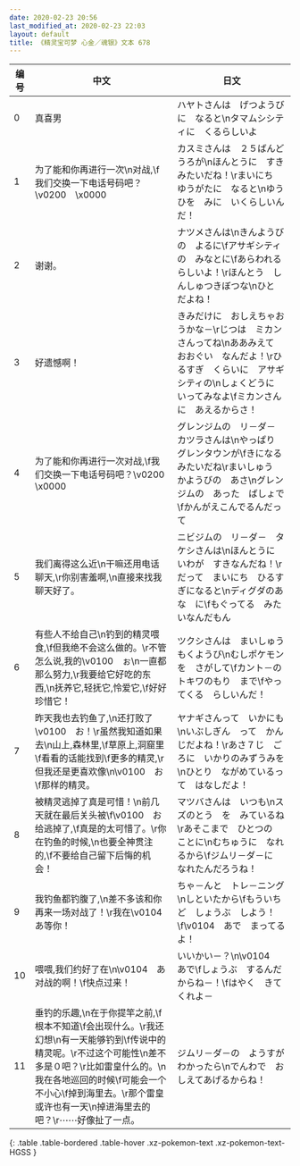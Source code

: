 ```yaml
---
date: 2020-02-23 20:56
last_modified_at: 2020-02-23 22:03
layout: default
title: 《精灵宝可梦 心金／魂银》文本 678
---
```

| 编号 | 中文 | 日文 |
| ---- | ---- | ---- |
| 0 | 真喜男 | ハヤトさんは　げつようびに　なると\nタマムシシティに　くるらしいよ |
| 1 | 为了能和你再进行一次\n对战,\f我们交换一下电话号码吧？\v0200　\x0000 | カスミさんは　２５ばんどうろが\nほんとうに　すきみたいだね！\rまいにち　ゆうがたに　なると\nゆうひを　みに　いくらしいんだ！ |
| 2 | 谢谢。 | ナツメさんは\nきんようびの　よるに\fアサギシティの　みなとに\fあらわれる　らしいよ！\rほんとう　しんしゅつきぼつな\nひと　だよね！ |
| 3 | 好遗憾啊！ | きみだけに　おしえちゃおうかな－\rじつは　ミカンさんってね\nああみえて　おおぐい　なんだよ！\rひるすぎ　くらいに　アサギシティの\nしょくどうに　いってみなよ\fミカンさんに　あえるからさ！ |
| 4 | 为了能和你再进行一次对战,\f我们交换一下电话号码吧？\v0200　\x0000 | グレンジムの　リ－ダ－　カツラさんは\nやっぱり　グレンタウンが\fきになる　みたいだね\rまいしゅう　かようびの　あさ\nグレンジムの　あった　ばしょで\fかんがえこんでるんだって |
| 5 | 我们离得这么近\n干嘛还用电话聊天,\r你别害羞啊,\n直接来找我聊天好了。 | ニビジムの　リ－ダ－　タケシさんは\nほんとうに　いわが　すきなんだね！\rだって　まいにち　ひるすぎになると\nディグダのあな　に\fもぐってる　みたいなんだもん |
| 6 | 有些人不给自己\n钓到的精灵喂食,\f但我绝不会这么做的。\r不管怎么说,我的\v0100　ぉ\n一直都那么努力,\r我要给它好吃的东西,\n抚养它,轻抚它,怜爱它,\f好好珍惜它！ | ツクシさんは　まいしゅう　もくようび\nむしポケモンを　さがして\fカント－の　トキワのもり　まで\fやってくる　らしいんだ！ |
| 7 | 昨天我也去钓鱼了,\n还打败了\v0100　お！\r虽然我知道如果去\n山上,森林里,\f草原上,洞窟里\f看看的话能找到\f更多的精灵,\r但我还是更喜欢像\n\v0100　お\f那样的精灵。 | ヤナギさんって　いかにも\nいぶしぎん　って　かんじだよね！\rあさ７じ　ごろに　いかりのみずうみを\nひとり　ながめているって　はなしだよ！ |
| 8 | 被精灵逃掉了真是可惜！\n前几天就在最后关头被\f\v0100　お给逃掉了,\f真是的太可惜了。\r你在钓鱼的时候,\n也要全神贯注的,\f不要给自己留下后悔的机会！ | マツバさんは　いつも\nスズのとう　を　みているね\rあそこまで　ひとつの　ことに\nむちゅうに　なれるから\fジムリ－ダ－に　なれたんだろうね！ |
| 9 | 我钓鱼都钓腹了,\n差不多该和你再来一场对战了！\r我在\v0104　あ等你！ | ちゃ－んと　トレ－ニング\nしといたから\fもういちど　しょうぶ　しよう！\f\v0104　あで　まってるよ！ |
| 10 | 喂喂,我们约好了在\n\v0104　あ对战的啊！\f快点过来！ | いいかい－？\n\v0104　あで\fしょうぶ　するんだからね－！\fはやく　きてくれよ－ |
| 11 | 垂钓的乐趣,\n在于你提竿之前,\f根本不知道\f会出现什么。\r我还幻想\n有一天能够钓到\f传说中的精灵呢。\r不过这个可能性\n差不多是０吧？\r比如雷皇什么的。\n我在各地巡回的时候\f可能会一个不小心\f掉到海里去。\r那个雷皇或许也有一天\n掉进海里去的吧？\r⋯⋯好像扯了一点。 | ジムリ－ダ－の　ようすが　わかったら\nでんわで　おしえてあげるからね！ |
{: .table .table-bordered .table-hover .xz-pokemon-text .xz-pokemon-text-HGSS }